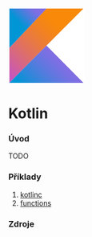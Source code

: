 ![Kotlin Logo](./img/kotlin-logo.png)
# Kotlin
### Úvod
TODO

### Příklady
1. [kotlinc](./src/main/kotlin/cz/csjug/example/a_hello_world/README.md)
1. [functions](./src/main/kotlin/cz/csjug/example/b_functions/)

### Zdroje
